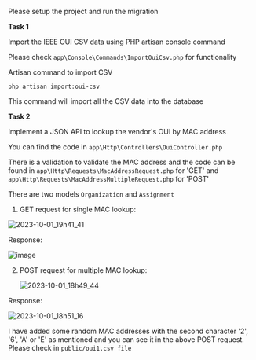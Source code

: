 Please setup the project and run the migration

**Task 1**

Import the IEEE OUI CSV data using PHP artisan console command

Please check `app\Console\Commands\ImportOuiCsv.php` for functionality

Artisan command to import CSV

`php artisan import:oui-csv`

This command will import all the CSV data into the database

**Task 2**

Implement a JSON API to lookup the vendor's OUI by MAC address

You can find the code in `app\Http\Controllers\OuiController.php`

There is a validation to validate the MAC address and the code can be found in `app\Http\Requests\MacAddressRequest.php` for 'GET' and `app\Http\Requests\MacAddressMultipleRequest.php` for 'POST'

There are two models `Organization` and `Assignment`

1. GET request for single MAC lookup:
   
![2023-10-01_19h41_41](https://github.com/ssnatu/glide/assets/31346079/c21e9fad-f175-4600-a557-954ef843fcd0)

Response:

![image](https://github.com/ssnatu/glide/assets/31346079/76e2143e-68e7-4c2b-88aa-f40214dc2a9a)


2. POST request for multiple MAC lookup:
   
   ![2023-10-01_18h49_44](https://github.com/ssnatu/glide/assets/31346079/bbe3731a-4742-4781-9122-917657870224)

Response:

![2023-10-01_18h51_16](https://github.com/ssnatu/glide/assets/31346079/ce9c597a-36e8-4dce-af68-6d6de3ab0868)

I have added some random MAC addresses with the second character '2', '6', 'A' or 'E' as mentioned and you can see it in the above POST request. Please check in `public/oui1.csv file`
